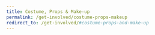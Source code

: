 ```yaml
---
title: Costume, Props & Make-up
permalink: /get-involved/costume-props-makeup
redirect_to: /get-involved/#costume-props-and-make-up
---
```

